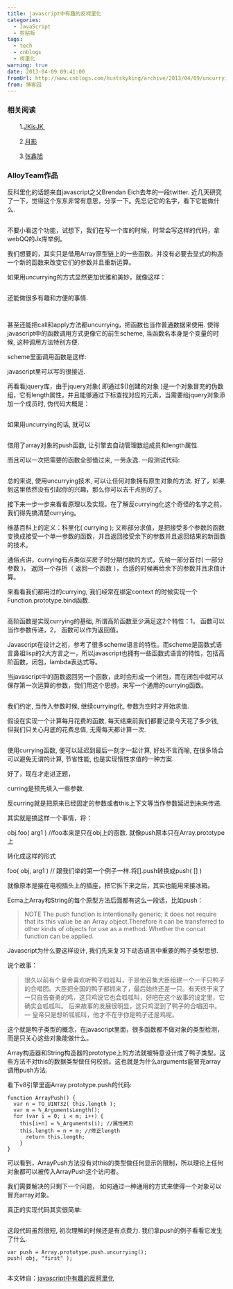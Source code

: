 ```yaml
---
title: javascript中有趣的反柯里化
categories:
  - JavaScript
  - 剪贴板
tags:
  - tech
  - cnblogs
  - 柯里化
warning: true
date: 2013-04-09 09:41:00
fromUrl: http://www.cnblogs.com/hustskyking/archive/2013/04/09/uncurrying.html
from: 博客园
---
```



<h3>相关阅读</h3>
<p>　　1.<a href="http://www.cnblogs.com/jkisjk/archive/2013/01/07/2848687.html" target="_blank">JKisJK&nbsp;</a></p>
<p>　　2.<a href="http://www.silverna.org/blog/?p=211" target="_blank">月影</a></p>
<p>　　3.<a href="http://www.zhangxinxu.com/wordpress/2013/02/js-currying/" target="_blank">张鑫旭</a></p>
<h3>AlloyTeam作品</h3>
<p>反科里化的话题来自javascript之父Brendan Eich去年的一段twitter. 近几天研究了一下，觉得这个东东非常有意思，分享一下。先忘记它的名字，看下它能做什么.</p>
<p><img src="https://images.cnitblog.com/blog/387325/201312/20145419-0c4532f9dbc34beba6ef575c9b3245ff.gif" alt=""></p>
<p>不要小看这个功能，试想下，我们在写一个库的时候，时常会写这样的代码，拿webQQ的Jx库举例。<span id="more-4304"></span></p>
<p><img src="https://images.cnitblog.com/blog/387325/201312/20145432-f862f0d75f8c4998964014bb62392d56.gif" alt="">我们想要的，其实只是借用Array原型链上的一些函数。并没有必要去显式的构造一个新的函数来改变它们的参数并且重新运算。</p>
<p>如果用uncurrying的方式显然更加优雅和美妙，就像这样：</p>
<p><img src="https://images.cnitblog.com/blog/387325/201312/20145438-8d1d7b65b24c467eb7775991d66ccbaa.gif" alt=""></p>
<p>还能做很多有趣和方便的事情.</p>
<p><img src="https://images.cnitblog.com/blog/387325/201312/20145444-329bcaa1a1d74f3a9482a5ba21c4aafd.jpg" alt=""></p>
<p><img src="https://images.cnitblog.com/blog/387325/201312/20145453-21aa5b1218734c2a91ab88b23bfc649b.jpg" alt=""></p>
<p>甚至还能把call和apply方法都uncurrying，把函数也当作普通数据来使用. 使得javascript中的函数调用方式更像它的前生scheme, 当函数名本身是个变量的时候, 这种调用方法特别方便.</p>
<p>scheme里面调用函数是这样:<img src="https://images.cnitblog.com/blog/387325/201312/20145500-f54106662e67418ba605afdd064de16e.jpg" alt=""></p>
<p>javascript里可以写的很接近.<img src="https://images.cnitblog.com/blog/387325/201312/20145506-cc554a4bcd0e46fd98cf67e9c8087193.jpg" alt=""></p>
<p>再看看jquery库，由于jquery对象( 即通过$()创建的对象 )是一个对象冒充的伪数组，它有length属性，并且能够通过下标查找对应的元素，当需要给jquery对象添加一个成员时, 伪代码大概是：</p>
<p><img src="https://images.cnitblog.com/blog/387325/201312/20145559-013d59c9fdab4eb9b7e7876333e96348.gif" alt=""></p>
<p>如果用uncurrying的话, 就可以</p>
<p><img src="https://images.cnitblog.com/blog/387325/201312/20145610-7c99ecca127e4b70b5d211bd168df3fa.gif" alt=""></p>
<p>借用了array对象的push函数, 让引擎去自动管理数组成员和length属性.</p>
<p>而且可以一次把需要的函数全部借过来, 一劳永逸. 一段测试代码:</p>
<p><img src="https://images.cnitblog.com/blog/387325/201312/20145617-d1f0c7438fba4e6eb0d0ad663ad021eb.gif" alt=""></p>
<p>总的来说, 使用uncurrying技术, 可以让任何对象拥有原生对象的方法. 好了，如果到这里依然没有引起你的兴趣，那么你可以去干点别的了。</p>
<p>接下来一步一步来看看原理以及实现。在了解反currying化这个奇怪的名字之前，我们得先搞清楚currying。</p>
<p>维基百科上的定义：科里化( currying ); 又称部分求值，是把接受多个参数的函数变换成接受一个单一参数的函数，并且返回接受余下的参数并且返回结果的新函数的技术。</p>
<p>通俗点讲，currying有点类似买房子时分期付款的方式，先给一部分首付( 一部分参数 )， 返回一个存折（ 返回一个函数 ），合适的时候再给余下的参数并且求值计算。</p>
<p>来看看我们都用过的currying, 我们经常在绑定context 的时候实现一个Function.prototype.bind函数.</p>
<p><img src="https://images.cnitblog.com/blog/387325/201312/20145625-f26f1779a1fe48a2a4bf6dedddd7c1b6.gif" alt=""></p>
<p>高阶函数是实现currying的基础, 所谓高阶函数至少满足这2个特性：1， 函数可以当作参数传递，2， 函数可以作为返回值。</p>
<p>Javascript在设计之初，参考了很多scheme语言的特性。而scheme是函数式语言鼻祖lisp的2大方言之一，所以javascript也拥有一些函数式语言的特性，包括高阶函数，闭包，lambda表达式等。</p>
<p>当javascript中的函数返回另一个函数，此时会形成一个闭包，而在闭包中就可以保存第一次运算的参数，我们用这个思想，来写一个通用的currying函数。</p>
<p><img src="https://images.cnitblog.com/blog/387325/201312/20145636-997da99667814abfbc92d91c565ccee2.gif" alt=""></p>
<p>我们约定, 当传入参数时候, 继续currying化, 参数为空时才开始求值.</p>
<p>假设在实现一个计算每月花费的函数, 每天结束前我们都要记录今天花了多少钱, 但我们只关心月底的花费总值, 无需每天都计算一次.</p>
<p><img src="https://images.cnitblog.com/blog/387325/201312/20145643-7b5112ed6a4b44a6806543e3cf2e0863.gif" alt=""></p>
<p>使用currying函数, 便可以延迟到最后一刻才一起计算, 好处不言而喻, 在很多场合可以避免无谓的计算, 节省性能, 也是实现惰性求值的一种方案.</p>
<p>好了，现在才走进正题，</p>
<p>curring是预先填入一些参数.</p>
<p>反curring就是把原来已经固定的参数或者this上下文等当作参数延迟到未来传递.</p>
<p>其实就是搞这样一个事情，将：</p>
<p>obj.foo( arg1 ) //foo本来是只在obj上的函数. 就像push原本只在Array.prototype上</p>
<p>转化成这样的形式</p>
<p>foo( obj, arg1 ) // 跟我们举的第一个例子一样.将[].push转换成push( [] )</p>
<p>就像原本是接在电视插头上的插座，把它拆下来之后，其实也能用来接冰箱。</p>
<p>Ecma上Array和String的每个原型方法后面都有这么一段话，比如push：</p>
<blockquote>
<p>NOTE The push function is intentionally generic; it does not require that its this value be an Array object.Therefore it can be transferred to other kinds of objects for use as a method. Whether the concat function can be applied.</p>

</blockquote>
<p>Javascript为什么要这样设计, 我们先来复习下动态语言中重要的鸭子类型思想.</p>
<p>说个故事：</p>
<blockquote>
<p>很久以前有个皇帝喜欢听鸭子呱呱叫，于是他召集大臣组建一个一千只鸭子的合唱团。大臣把全国的鸭子都抓来了，最后始终还差一只。有天终于来了一只自告奋勇的鸡，这只鸡说它也会呱呱叫，好吧在这个故事的设定里，它确实会呱呱叫。 后来故事的发展很明显，这只鸡混到了鸭子的合唱团中。&mdash; 皇帝只是想听呱呱叫，他才不在乎你是鸭子还是鸡呢。</p>

</blockquote>
<p>这个就是鸭子类型的概念，在javascript里面，很多函数都不做对象的类型检测，而是只关心这些对象能做什么。</p>
<p>Array构造器和String构造器的prototype上的方法就被特意设计成了鸭子类型。这些方法不对this的数据类型做任何校验。这也就是为什么arguments能冒充array调用push方法.</p>
<p>看下v8引擎里面Array.prototype.push的代码:</p>

```
function ArrayPush() {
  var n = TO_UINT32( this.length );
  var m = %_ArgumentsLength();
  for (var i = 0; i < m; i++) {
    this[i+n] = %_Arguments(i); //属性拷贝
    this.length = n + m; //修正length
      return this.length;
    }
}

```

<p>可以看到，ArrayPush方法没有对this的类型做任何显示的限制，所以理论上任何对象都可以被传入ArrayPush这个访问者。</p>
<p>我们需要解决的只剩下一个问题， 如何通过一种通用的方式来使得一个对象可以冒充array对象。</p>
<p>真正的实现代码其实很简单:</p>
<p><img src="https://images.cnitblog.com/blog/387325/201312/20145653-2d027437a9b546aaad15caa9dbed2672.gif" alt=""></p>
<p>这段代码虽然很短, 初次理解的时候还是有点费力. 我们拿push的例子看看它发生了什么.</p>

```
var push = Array.prototype.push.uncurrying();
push( obj, "first" );

```

<p><img src="https://images.cnitblog.com/blog/387325/201312/20145700-432ff23c4d42442abcdadf7777586aa4.gif" alt=""></p>
<p>本文转自：<a class="blogTitle btitle" title="javascript中有趣的反柯里化" href="http://www.alloyteam.com/2012/12/4304/" rel="bookmark">javascript中有趣的反柯里化</a></p>

